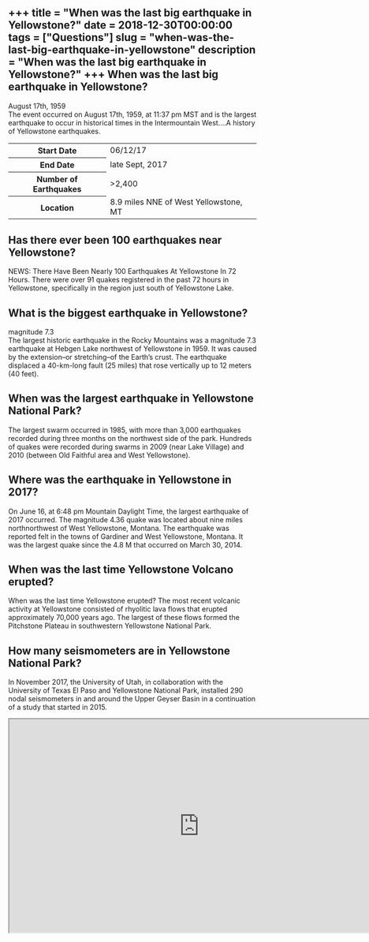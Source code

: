 +++
title = "When was the last big earthquake in Yellowstone?"
date = 2018-12-30T00:00:00
tags = ["Questions"]
slug = "when-was-the-last-big-earthquake-in-yellowstone"
description = "When was the last big earthquake in Yellowstone?"
+++
When was the last big earthquake in Yellowstone?
------------------------------------------------

August 17th, 1959  
The event occurred on August 17th, 1959, at 11:37 pm MST and is the largest earthquake to occur in historical times in the Intermountain West….A history of Yellowstone earthquakes.

<table><tr><th>Start Date</th><td>06/12/17</td></tr><tr><th>End Date</th><td>late Sept, 2017</td></tr><tr><th>Number of Earthquakes</th><td>&gt;2,400</td></tr><tr><th>Location</th><td>8.9 miles NNE of West Yellowstone, MT</td></tr></table>

Has there ever been 100 earthquakes near Yellowstone?
-----------------------------------------------------

NEWS: There Have Been Nearly 100 Earthquakes At Yellowstone In 72 Hours. There were over 91 quakes registered in the past 72 hours in Yellowstone, specifically in the region just south of Yellowstone Lake.

What is the biggest earthquake in Yellowstone?
----------------------------------------------

magnitude 7.3  
The largest historic earthquake in the Rocky Mountains was a magnitude 7.3 earthquake at Hebgen Lake northwest of Yellowstone in 1959. It was caused by the extension–or stretching–of the Earth’s crust. The earthquake displaced a 40-km-long fault (25 miles) that rose vertically up to 12 meters (40 feet).

When was the largest earthquake in Yellowstone National Park?
-------------------------------------------------------------

The largest swarm occurred in 1985, with more than 3,000 earthquakes recorded during three months on the northwest side of the park. Hundreds of quakes were recorded during swarms in 2009 (near Lake Village) and 2010 (between Old Faithful area and West Yellowstone).

Where was the earthquake in Yellowstone in 2017?
------------------------------------------------

On June 16, at 6:48 pm Mountain Daylight Time, the largest earthquake of 2017 occurred. The magnitude 4.36 quake was located about nine miles northnorthwest of West Yellowstone, Montana. The earthquake was reported felt in the towns of Gardiner and West Yellowstone, Montana. It was the largest quake since the 4.8 M that occurred on March 30, 2014.

When was the last time Yellowstone Volcano erupted?
---------------------------------------------------

When was the last time Yellowstone erupted? The most recent volcanic activity at Yellowstone consisted of rhyolitic lava flows that erupted approximately 70,000 years ago. The largest of these flows formed the Pitchstone Plateau in southwestern Yellowstone National Park.

How many seismometers are in Yellowstone National Park?
-------------------------------------------------------

In November 2017, the University of Utah, in collaboration with the University of Texas El Paso and Yellowstone National Park, installed 290 nodal seismometers in and around the Upper Geyser Basin in a continuation of a study that started in 2015.

<iframe allow="accelerometer; autoplay; clipboard-write; encrypted-media; gyroscope; picture-in-picture" allowfullscreen="" class="__youtube_prefs__  epyt-is-override  no-lazyload" data-no-lazy="1" data-origheight="433" data-origwidth="770" data-skipgform_ajax_framebjll="" height="433" id="_ytid_82419" loading="lazy" src="https://www.youtube.com/embed/Rz9nyqP4I3o?enablejsapi=1&autoplay=0&cc_load_policy=0&cc_lang_pref=&iv_load_policy=1&loop=0&modestbranding=0&rel=1&fs=1&playsinline=0&autohide=2&theme=dark&color=red&controls=1&" title="YouTube player" width="770"></iframe>